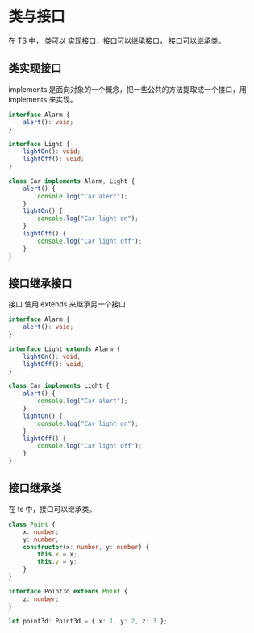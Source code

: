 # 类与接口

在 TS 中， 类可以 实现接口，接口可以继承接口， 接口可以继承类。

## 类实现接口

implements 是面向对象的一个概念，把一些公共的方法提取成一个接口，用 implements 来实现。

```ts
interface Alarm {
	alert(): void;
}

interface Light {
	lightOn(): void;
	lightOff(): void;
}

class Car implements Alarm, Light {
	alert() {
		console.log("Car alert");
	}
	lightOn() {
		console.log("Car light on");
	}
	lightOff() {
		console.log("Car light off");
	}
}
```

## 接口继承接口

接口 使用 extends 来继承另一个接口

```ts
interface Alarm {
	alert(): void;
}

interface Light extends Alarm {
	lightOn(): void;
	lightOff(): void;
}

class Car implements Light {
	alert() {
		console.log("Car alert");
	}
	lightOn() {
		console.log("Car light on");
	}
	lightOff() {
		console.log("Car light off");
	}
}
```

## 接口继承类

在 ts 中，接口可以继承类。

```ts
class Point {
	x: number;
	y: number;
	constructor(x: number, y: number) {
		this.x = x;
		this.y = y;
	}
}

interface Point3d extends Point {
	z: number;
}

let point3d: Point3d = { x: 1, y: 2, z: 3 };
```
